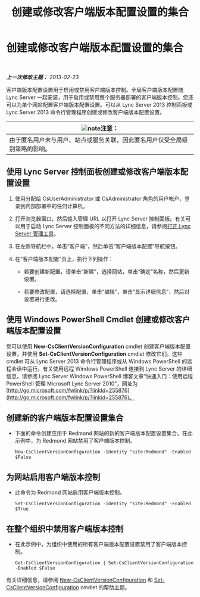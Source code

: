 ﻿---
title: 创建或修改客户端版本配置设置的集合
TOCTitle: 创建或修改客户端版本配置设置的集合
ms:assetid: 4e6faffd-a36f-40f1-8734-78d84b7df921
ms:mtpsurl: https://technet.microsoft.com/zh-cn/library/JJ898477(v=OCS.15)
ms:contentKeyID: 52061020
ms.date: 05/19/2016
mtps_version: v=OCS.15
ms.translationtype: HT
---

# 创建或修改客户端版本配置设置的集合

 

_**上一次修改主题：** 2013-02-23_

客户端版本配置设置用于启用或禁用客户端版本控制。全局客户端版本配置随 Lync Server 一起安装，用于启用或禁用整个服务器部署的客户端版本控制。您还可以为单个网站配置客户端版本配置设置。可以从 Lync Server 2013 控制面板或 Lync Server 2013 命令行管理程序创建或修改客户端版本配置设置。

<table>
<thead>
<tr class="header">
<th><img src="images/Dn783119.note(OCS.15).gif" title="note" alt="note" />注意：</th>
</tr>
</thead>
<tbody>
<tr class="odd">
<td>由于匿名用户未与用户、站点或服务关联，因此匿名用户仅受全局级别策略的影响。</td>
</tr>
</tbody>
</table>


## 使用 Lync Server 控制面板创建或修改客户端版本配置设置

1.  使用分配给 CsUserAdministrator 或 CsAdministrator 角色的用户帐户，登录到内部部署中的任何计算机。

2.  打开浏览器窗口，然后输入管理 URL 以打开 Lync Server 控制面板。有关可以用于启动 Lync Server 控制面板的不同方法的详细信息，请参阅[打开 Lync Server 管理工具](lync-server-2013-open-lync-server-administrative-tools.md)。

3.  在左侧导航栏中，单击“客户端”，然后单击“客户端版本配置”导航按钮。

4.  在“客户端版本配置”页上，执行下列操作：
    
      - 若要创建新配置，请单击“新建”，选择网站，单击“确定”名称，然后更新设置。
    
      - 若要修改配置，请选择配置，单击“编辑”，单击“显示详细信息”，然后对设置进行更改。

## 使用 Windows PowerShell Cmdlet 创建或修改客户端版本配置设置

您可以使用 **New-CsClientVersionConfiguration** cmdlet 创建客户端版本配置设置，并使用 **Set-CsClientVersionConfiguration** cmdlet 修改它们。这些 cmdlet 可从 Lync Server 2013 命令行管理程序或从 Windows PowerShell 的远程会话中运行。有关使用远程 Windows PowerShell 连接到 Lync Server 的详细信息，请参阅 Lync Server Windows PowerShell 博客文章“快速入门：使用远程 PowerShell 管理 Microsoft Lync Server 2010”，网址为 [http://go.microsoft.com/fwlink/p/?linkId=255876](http://go.microsoft.com/fwlink/p/?linkid=255876)。

## 创建新的客户端版本配置设置集合

  - 下面的命令创建应用于 Redmond 网站的新的客户端版本配置设置集合。在此示例中，为 Redmond 网站禁用了客户端版本控制。
    
        New-CsClientVersionConfiguration -Identity "site:Redmond" -Enabled $False

## 为网站启用客户端版本控制

  - 此命令为 Redmond 网站启用客户端版本控制。
    
        Set-CsClientVersionConfiguration -Identity "site:Redmond" -Enabled $True

## 在整个组织中禁用客户端版本控制

  - 在此示例中，为组织中使用的所有客户端版本配置设置禁用了客户端版本控制。
    
        Get-CsClientVersionConfiguration | Set-CsClientVersionConfiguration  -Enabled $False

有关详细信息，请参阅 [New-CsClientVersionConfiguration](https://docs.microsoft.com/en-us/powershell/module/skype/New-CsClientVersionConfiguration) 和 [Set-CsClientVersionConfiguration](https://docs.microsoft.com/en-us/powershell/module/skype/Set-CsClientVersionConfiguration) cmdlet 的帮助主题。

